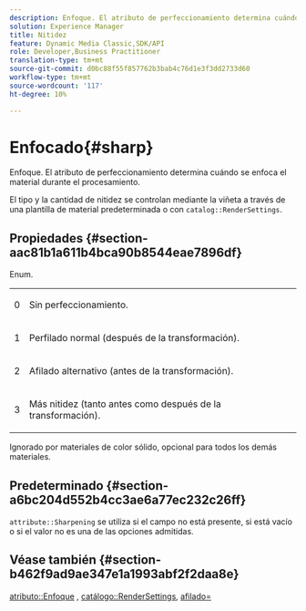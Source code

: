 ```yaml
---
description: Enfoque. El atributo de perfeccionamiento determina cuándo se enfoca el material durante el procesamiento.
solution: Experience Manager
title: Nitidez
feature: Dynamic Media Classic,SDK/API
role: Developer,Business Practitioner
translation-type: tm+mt
source-git-commit: d0bc88f55f857762b3bab4c76d1e3f3dd2733d60
workflow-type: tm+mt
source-wordcount: '117'
ht-degree: 10%

---
```



# Enfocado{#sharp}

Enfoque. El atributo de perfeccionamiento determina cuándo se enfoca el material durante el procesamiento.

El tipo y la cantidad de nitidez se controlan mediante la viñeta a través de una plantilla de material predeterminada o con `catalog::RenderSettings`.

## Propiedades {#section-aac81b1a611b4bca90b8544eae7896df}

Enum.

<table id="simpletable_D52B41A39E4E4E54A06821B9D689DB30"> 
 <tr class="strow"> 
  <td class="stentry"> <p>0 </p></td> 
  <td class="stentry"> <p>Sin perfeccionamiento. </p></td> 
 </tr> 
 <tr class="strow"> 
  <td class="stentry"> <p>1 </p></td> 
  <td class="stentry"> <p>Perfilado normal (después de la transformación). </p></td> 
 </tr> 
 <tr class="strow"> 
  <td class="stentry"> <p>2 </p></td> 
  <td class="stentry"> <p>Afilado alternativo (antes de la transformación). </p></td> 
 </tr> 
 <tr class="strow"> 
  <td class="stentry"> <p>3 </p></td> 
  <td class="stentry"> <p>Más nitidez (tanto antes como después de la transformación). </p></td> 
 </tr> 
</table>

Ignorado por materiales de color sólido, opcional para todos los demás materiales.

## Predeterminado {#section-a6bc204d552b4cc3ae6a77ec232c26ff}

`attribute::Sharpening` se utiliza si el campo no está presente, si está vacío o si el valor no es una de las opciones admitidas.

## Véase también {#section-b462f9ad9ae347e1a1993abf2f2daa8e}

[atributo::Enfoque](../../../../../ir-api/material-cat/image-rendering-api-ref/c-ir-material-catalog/c-ir-attributes-reference/r-ir-cat-sharp.md#reference-c706450cf95347f98f86c696f9167297) ,  [catálogo::RenderSettings](../../../../../ir-api/material-cat/image-rendering-api-ref/c-ir-material-catalog/c-ir-attributes-reference/r-ir-rendersettings.md#reference-f3ae5e18095d40b2a8edef957dd82fbd),  [afilado=](../../../../../ir-api/http-protocol/image-rendering-api-ref/c-ir-http-protocol-ref/c-ir-http-protocol-command-reference/r-ir-http-sharp.md#reference-acdd87f6b5de4e3a85e5d3c03022a35a)
